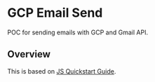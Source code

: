 # GCP Email Send

POC for sending emails with GCP and Gmail API.

## Overview

This is based on [JS Quickstart Guide](https://developers.google.com/gmail/api/quickstart/js).


